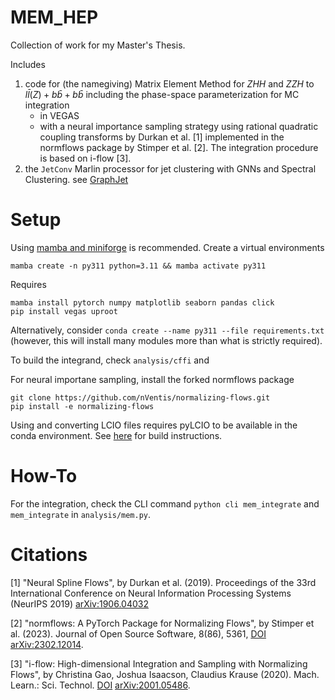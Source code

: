 # MEM_HEP

Collection of work for my Master's Thesis.

Includes 

1. code for (the namegiving) Matrix Element Method for $ZHH$ and $ZZH$ to $l\bar{l}(Z) + b\bar{b} + b\bar{b}$ including the phase-space parameterization for MC integration
    - in VEGAS
    - with a neural importance sampling strategy using rational quadratic coupling transforms by Durkan et al. [1] implemented in the normflows package by Stimper et al. [2]. The integration procedure is based on  i-flow [3].
2. the `JetConv` Marlin processor for jet clustering with GNNs and Spectral Clustering. see [GraphJet](https://gitlab.desy.de/bryan.bliewert/graphjet)

# Setup

Using [mamba and miniforge](https://github.com/conda-forge/miniforge) is recommended. Create a virtual environments

    mamba create -n py311 python=3.11 && mamba activate py311

Requires

    mamba install pytorch numpy matplotlib seaborn pandas click
    pip install vegas uproot

Alternatively, consider `conda create --name py311 --file requirements.txt` (however, this will install many modules more than what is strictly required).

To build the integrand, check `analysis/cffi` and 

For neural importane sampling, install the forked normflows package

    git clone https://github.com/nVentis/normalizing-flows.git
    pip install -e normalizing-flows

Using and converting LCIO files requires pyLCIO to be available in the conda environment. See [here](https://github.com/iLCSoft/LCIO) for build instructions.

# How-To

For the integration, check the CLI command `python cli mem_integrate` and `mem_integrate` in `analysis/mem.py`.

# Citations

[1] "Neural Spline Flows", by Durkan et al. (2019). Proceedings of the 33rd International Conference on Neural Information Processing Systems (NeurIPS 2019) [arXiv:1906.04032](https://arxiv.org/abs/1906.04032)

[2] "normflows: A PyTorch Package for Normalizing Flows", by Stimper et al. (2023). Journal of Open Source Software, 8(86), 5361, [DOI](https://doi.org/10.21105/joss.05361) [arXiv:2302.12014](https://arxiv.org/abs/2302.12014).

[3] "i-flow: High-dimensional Integration and Sampling with Normalizing Flows",
by Christina Gao, Joshua Isaacson, Claudius Krause (2020).
Mach. Learn.: Sci. Technol. [DOI](https://doi.org/10.1088/2632-2153/abab62) 
[arXiv:2001.05486](https://arxiv.org/abs/2001.05486).